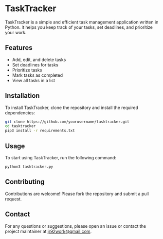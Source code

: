 # TaskTracker

TaskTracker is a simple and efficient task management application written in Python. It helps you keep track of your tasks, set deadlines, and prioritize your work.

## Features

- Add, edit, and delete tasks
- Set deadlines for tasks
- Prioritize tasks
- Mark tasks as completed
- View all tasks in a list

## Installation

To install TaskTracker, clone the repository and install the required dependencies:

```bash
git clone https://github.com/yourusername/tasktracker.git
cd tasktracker
pip3 install -r requirements.txt
```

## Usage

To start using TaskTracker, run the following command:

```bash
python3 tasktracker.py
```

## Contributing

Contributions are welcome! Please fork the repository and submit a pull request.

## Contact

For any questions or suggestions, please open an issue or contact the project maintainer at jr92work@gmail.com.